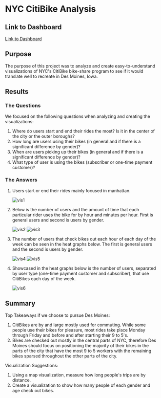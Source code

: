 # NYC CitiBike Analysis
## Link to Dashboard
[Link to Dashboard](https://public.tableau.com/app/profile/amir.shirazi/viz/bikesharing_16259568928530/Story1)

## Purpose
The purpose of this project was to analyze and create easy-to-understand visualizations of NYC's CitiBike bike-share program to see if it would translate well to recreate in Des Moines, Iowa.

## Results
### The Questions
We focused on the following questions when analyzing and creating the visualizations:
1. Where do users start and end their rides the most? Is it in the center of the city or the outer boroughs?
2. How long are users using their bikes (in general and if there is a significant difference by gender)?
3. When are users picking up their bikes (in general and if there is a significant difference by gender)?
4. What type of user is using the bikes (subscriber or one-time payment customer)?

### The Answers
1. Users start or end their rides mainly focused in manhattan.

    ![vis1](images/vis1.png)

2. Below is the number of users and the amount of time that each particular rider uses the bike for by hour and minutes per hour. First is general users and second is users by gender.

    ![vis2](images/vis2.png)
    ![vis3](images/vis3.png)

3. The number of users that check bikes out each hour of each day of the week can be seen in the heat graphs below. The first is general users and the second is users by gender.

    ![vis4](images/vis4.png)
    ![vis5](images/vis5.png)

4. Showcased in the heat graphs below is the number of users, separated by user type (one-time payment customer and subscriber), that use CitiBikes each day of the week.

    ![vis6](images/vis6.png)


## Summary
Top Takeaways if we choose to pursue Des Moines:
1. CitiBikes are by and large mostly used for commuting. While some people use their bikes for pleasure, most rides take place Monday through Friday and before and after starting their 9 to 5's.
2. Bikes are checked out mostly in the central parts of NYC, therefore Des Moines should focus on positioning the majority of their bikes in the parts of the city that have the most 9 to 5 workers with the remaining bikes sparsed throughout the other parts of the city.

Visualization Suggestions:
1. Using a map visualization, measure how long people's trips are by distance.
2. Create a visualization to show how many people of each gender and age check out bikes.